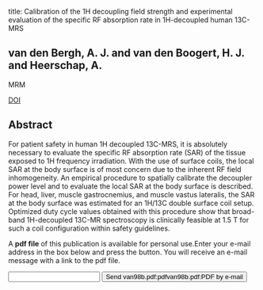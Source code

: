 title: Calibration of the 1H decoupling field strength and experimental evaluation of the specific RF absorption rate in 1H-decoupled human 13C-MRS

## van den Bergh, A. J. and van den Boogert, H. J. and Heerschap, A.
MRM

<a href="https://doi.org/10.1002/mrm.1910390418">DOI</a>

## Abstract
For patient safety in human 1H decoupled 13C-MRS, it is absolutely necessary to evaluate the specific RF absorption rate (SAR) of the tissue exposed to 1H frequency irradiation. With the use of surface coils, the local SAR at the body surface is of most concern due to the inherent RF field inhomogeneity. An empirical procedure to spatially calibrate the decoupler power level and to evaluate the local SAR at the body surface is described. For head, liver, muscle gastrocnemius, and muscle vastus lateralis, the SAR at the body surface was estimated for an 1H/13C double surface coil setup. Optimized duty cycle values obtained with this procedure show that broad-band 1H-decoupled 13C-MR spectroscopy is clinically feasible at 1.5 T for such a coil configuration within safety guidelines.

A <b>pdf file</b> of this publication is available for personal use.Enter your e-mail address in the box below and press the button. You will receive an e-mail message with a link to the pdf file.
<form action="sender.php">  <input type="text" name="email">  <input type="submit" value="Send van98b.pdf:pdfvan98b.pdf:PDF by e-mail"></form>